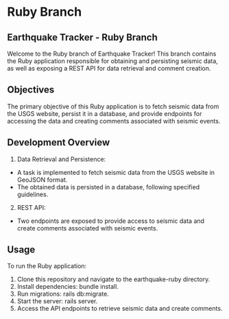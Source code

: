 # Ruby Branch
## Earthquake Tracker - Ruby Branch

Welcome to the Ruby branch of Earthquake Tracker! This branch contains the Ruby application responsible for obtaining and persisting seismic data, as well as exposing a REST API for data retrieval and comment creation.

## Objectives
The primary objective of this Ruby application is to fetch seismic data from the USGS website, persist it in a database, and provide endpoints for accessing the data and creating comments associated with seismic events.

## Development Overview

1. Data Retrieval and Persistence:
* A task is implemented to fetch seismic data from the USGS website in GeoJSON format.
* The obtained data is persisted in a database, following specified guidelines.

2. REST API:
* Two endpoints are exposed to provide access to seismic data and create comments associated with seismic events.

## Usage
To run the Ruby application:
1. Clone this repository and navigate to the earthquake-ruby directory.
2. Install dependencies: bundle install.
3. Run migrations: rails db:migrate.
4. Start the server: rails server.
5. Access the API endpoints to retrieve seismic data and create comments.
